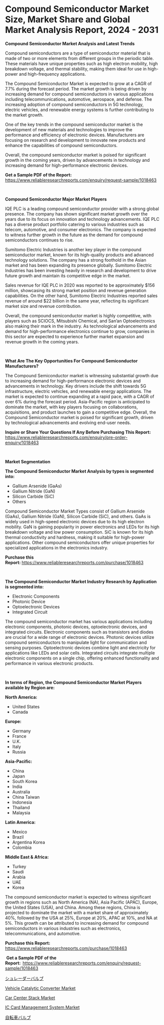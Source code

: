 <p><h1>Compound Semiconductor Market Size, Market Share and Global Market Analysis Report, 2024 - 2031</h1></p><p><strong>Compound Semiconductor Market Analysis and Latest Trends</strong></p>
<p><p>Compound semiconductors are a type of semiconductor material that is made of two or more elements from different groups in the periodic table. These materials have unique properties such as high electron mobility, high breakdown voltage, and thermal stability, making them ideal for use in high-power and high-frequency applications.</p><p>The Compound Semiconductor Market is expected to grow at a CAGR of 7.7% during the forecast period. The market growth is being driven by increasing demand for compound semiconductors in various applications including telecommunications, automotive, aerospace, and defense. The increasing adoption of compound semiconductors in 5G technology, electric vehicles, and renewable energy systems is further contributing to the market growth.</p><p>One of the key trends in the compound semiconductor market is the development of new materials and technologies to improve the performance and efficiency of electronic devices. Manufacturers are focusing on research and development to innovate new products and enhance the capabilities of compound semiconductors.</p><p>Overall, the compound semiconductor market is poised for significant growth in the coming years, driven by advancements in technology and increasing demand for high-performance electronic devices.</p></p>
<p><strong>Get a Sample PDF of the Report:&nbsp;</strong> <a href="https://www.reliableresearchreports.com/enquiry/request-sample/1018463">https://www.reliableresearchreports.com/enquiry/request-sample/1018463</a></p>
<p>&nbsp;</p>
<p><strong>Compound Semiconductor Major Market Players</strong></p>
<p><p>IQE PLC is a leading compound semiconductor provider with a strong global presence. The company has shown significant market growth over the years due to its focus on innovation and technology advancements. IQE PLC has a diverse product portfolio catering to various industries such as telecom, automotive, and consumer electronics. The company is expected to witness further growth in the future as the demand for compound semiconductors continues to rise.</p><p>Sumitomo Electric Industries is another key player in the compound semiconductor market, known for its high-quality products and advanced technology solutions. The company has a strong foothold in the Asian market and has been expanding its presence globally. Sumitomo Electric Industries has been investing heavily in research and development to drive future growth and maintain its competitive edge in the market.</p><p>Sales revenue for IQE PLC in 2020 was reported to be approximately $156 million, showcasing its strong market position and revenue generation capabilities. On the other hand, Sumitomo Electric Industries reported sales revenue of around $22 billion in the same year, reflecting its significant market size and revenue contribution.</p><p>Overall, the compound semiconductor market is highly competitive, with players such as SCIOCS, Mitsubishi Chemical, and San’an Optoelectronics also making their mark in the industry. As technological advancements and demand for high-performance electronics continue to grow, companies in this sector are expected to experience further market expansion and revenue growth in the coming years.</p></p>
<p>&nbsp;</p>
<p><strong>What Are The Key Opportunities For Compound Semiconductor Manufacturers?</strong></p>
<p><p>The Compound Semiconductor market is witnessing substantial growth due to increasing demand for high-performance electronic devices and advancements in technology. Key drivers include the shift towards 5G infrastructure, electric vehicles, and renewable energy applications. The market is expected to continue expanding at a rapid pace, with a CAGR of over 6% during the forecast period. Asia-Pacific region is anticipated to dominate the market, with key players focusing on collaborations, acquisitions, and product launches to gain a competitive edge. Overall, the Compound Semiconductor market is poised for significant growth, driven by technological advancements and evolving end-user needs.</p></p>
<p><strong>Inquire or Share Your Questions If Any Before Purchasing This Report:</strong> <a href="https://www.reliableresearchreports.com/enquiry/pre-order-enquiry/1018463">https://www.reliableresearchreports.com/enquiry/pre-order-enquiry/1018463</a></p>
<p>&nbsp;</p>
<p><strong>Market Segmentation</strong></p>
<p><strong>The Compound Semiconductor Market Analysis by types is segmented into:</strong></p>
<p><ul><li>Gallium Arsenide (GaAs)</li><li>Gallium Nitride (GaN)</li><li>Silicon Carbide (SiC)</li><li>Others</li></ul></p>
<p><p>Compound Semiconductor Market Types consist of Gallium Arsenide (GaAs), Gallium Nitride (GaN), Silicon Carbide (SiC), and others. GaAs is widely used in high-speed electronic devices due to its high electron mobility. GaN is gaining popularity in power electronics and LEDs for its high breakdown voltage and low power consumption. SiC is known for its high thermal conductivity and hardness, making it suitable for high-power applications. Other compound semiconductors offer unique properties for specialized applications in the electronics industry.</p></p>
<p><strong>Purchase this Report:&nbsp;</strong><a href="https://www.reliableresearchreports.com/purchase/1018463">https://www.reliableresearchreports.com/purchase/1018463</a></p>
<p>&nbsp;</p>
<p><strong>The Compound Semiconductor Market Industry Research by Application is segmented into:</strong></p>
<p><ul><li>Electronic Components</li><li>Photonic Device</li><li>Optoelectronic Devices</li><li>Integrated Circuit</li></ul></p>
<p><p>The compound semiconductor market has various applications including electronic components, photonic devices, optoelectronic devices, and integrated circuits. Electronic components such as transistors and diodes are crucial for a wide range of electronic devices. Photonic devices utilize compound semiconductors to manipulate light for communication and sensing purposes. Optoelectronic devices combine light and electricity for applications like LEDs and solar cells. Integrated circuits integrate multiple electronic components on a single chip, offering enhanced functionality and performance in various electronic products.</p></p>
<p>&nbsp;</p>
<p><strong>In terms of Region, the Compound Semiconductor Market Players available by Region are:</strong></p>
<p>
    <p> <strong> North America: </strong>
        <ul>
            <li>United States</li>
            <li>Canada</li>
        </ul>
        </p> 
    <p> <strong> Europe: </strong>
        <ul>
            <li>Germany</li>
            <li>France</li>
            <li>U.K.</li>
            <li>Italy</li>
            <li>Russia</li>
        </ul>
        </p> 
    <p> <strong> Asia-Pacific: </strong>
        <ul>
            <li>China</li>
            <li>Japan</li>
            <li>South Korea</li>
            <li>India</li>
            <li>Australia</li>
            <li>China Taiwan</li>
            <li>Indonesia</li>
            <li>Thailand</li>
            <li>Malaysia</li>
        </ul>
        </p> 
    <p> <strong> Latin America: </strong>
        <ul>
            <li>Mexico</li>
            <li>Brazil</li>
            <li>Argentina Korea</li>
            <li>Colombia</li>
        </ul>
        </p> 
    <p> <strong> Middle East & Africa: </strong>
        <ul>
            <li>Turkey</li>
            <li>Saudi</li>
            <li>Arabia</li>
            <li>UAE</li>
            <li>Korea</li>
        </ul>
    </p>
    </p>
<p><p>The compound semiconductor market is expected to witness significant growth in regions such as North America (NA), Asia Pacific (APAC), Europe, the United States (USA), and China. Among these regions, China is projected to dominate the market with a market share of approximately 40%, followed by the USA at 25%, Europe at 20%, APAC at 10%, and NA at 5%. This growth can be attributed to increasing demand for compound semiconductors in various industries such as electronics, telecommunications, and automotive.</p></p>
<p><strong>Purchase this Report: </strong><a href="https://www.reliableresearchreports.com/purchase/1018463">https://www.reliableresearchreports.com/purchase/1018463</a></p>
<p>&nbsp;<strong>Get a Sample PDF of the Report:&nbsp;&nbsp;</strong><a href="https://www.reliableresearchreports.com/enquiry/request-sample/1018463">https://www.reliableresearchreports.com/enquiry/request-sample/1018463</a></p>
<p><strong></strong></p>
<p><p><a href="https://github.com/vtbvgl20191192/Market-Research-Report-List-1/blob/main/327371212471.md">シュレーダーバルブ</a></p><p><a href="https://issuu.com/reportprime-2/docs/vehicle-catalytic-converter-market-size-2030.pptx">Vehicle Catalytic Converter Market</a></p><p><a href="https://issuu.com/reportprime-2/docs/car-center-stack-market-size-2030.pptx">Car Center Stack Market</a></p><p><a href="https://github.com/mbisetmhermsr/Market-Research-Report-List-1/blob/main/ic-card-management-system-market.md">IC Card Management System Market</a></p><p><a href="https://github.com/avwofrml53535/Market-Research-Report-List-1/blob/main/400559212470.md">自転車バルブ</a></p></p>